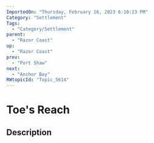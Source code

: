 ```yaml
---
ImportedOn: "Thursday, February 16, 2023 6:10:23 PM"
Category: "Settlement"
Tags:
  - "Category/Settlement"
parent:
  - "Razor Coast"
up:
  - "Razor Coast"
prev:
  - "Port Shaw"
next:
  - "Anchor Bay"
RWtopicId: "Topic_5614"
---
```

# Toe's Reach
## Description
